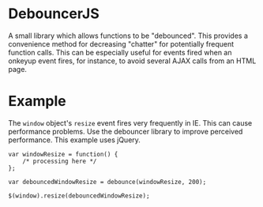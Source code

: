DebouncerJS
===========

A small library which allows functions to be "debounced". This provides a convenience method for decreasing "chatter" for potentially frequent function calls. This can be especially useful for events fired when an onkeyup event fires, for instance, to avoid several AJAX calls from an HTML page.

Example
=====

The `window` object's `resize` event fires very frequently in IE. This can cause performance problems. Use the debouncer library to improve perceived performance. This example uses jQuery.

	var windowResize = function() {
		/* processing here */
	};

	var debouncedWindowResize = debounce(windowResize, 200);

	$(window).resize(debouncedWindowResize);